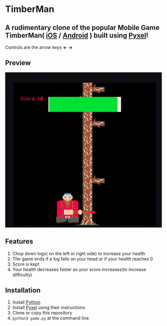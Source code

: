 # TimberMan #
## A rudimentary clone of the popular Mobile Game TimberMan( [iOS](https://itunes.apple.com/us/app/timberman/id871809581)  / [Android](https://play.google.com/store/apps/details?id=com.dm.timber) ) built using [Pyxel](https://github.com/kitao/pyxel)! ## 

Controls are the arrow keys **←** **→**

## Preview ##
![Demo!](https://github.com/skvrahul/timberman_pyxel/blob/master/files/demo.gif)
## Features ##

1. Chop down logs( on the left or right side) to increase your health 
2. The game ends if a log falls on your head or if your health reaches 0
3. Score is kept
4. Your health decreases faster as your score increases(to increase difficulty)


## Installation ##

1. Install [Python](https://www.python.org)
2. Install [Pyxel](https://github.com/kitao/pyxel) using their instructions
3. Clone or copy this repository
4. `python3 game.py` at the command line
